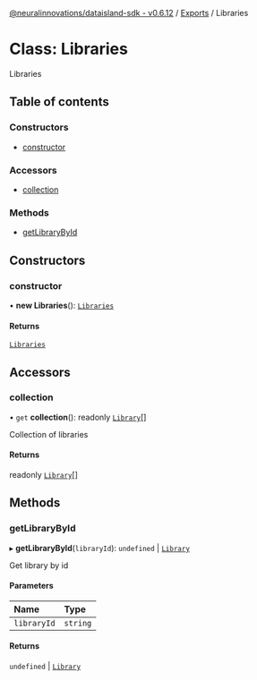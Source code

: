 [@neuralinnovations/dataisland-sdk - v0.6.12](../../README.md) / [Exports](../modules.md) / Libraries

# Class: Libraries

Libraries

## Table of contents

### Constructors

- [constructor](Libraries.md#constructor)

### Accessors

- [collection](Libraries.md#collection)

### Methods

- [getLibraryById](Libraries.md#getlibrarybyid)

## Constructors

### constructor

• **new Libraries**(): [`Libraries`](Libraries.md)

#### Returns

[`Libraries`](Libraries.md)

## Accessors

### collection

• `get` **collection**(): readonly [`Library`](Library.md)[]

Collection of libraries

#### Returns

readonly [`Library`](Library.md)[]

## Methods

### getLibraryById

▸ **getLibraryById**(`libraryId`): `undefined` \| [`Library`](Library.md)

Get library by id

#### Parameters

| Name | Type |
| :------ | :------ |
| `libraryId` | `string` |

#### Returns

`undefined` \| [`Library`](Library.md)
